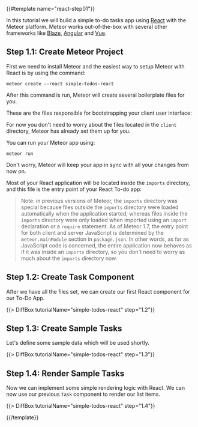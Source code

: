 {{#template name="react-step01"}}

In this tutorial we will build a simple to-do tasks app using [React](https://reactjs.org) with the Meteor platform. Meteor works out-of-the-box with several other frameworks like [Blaze](https://guide.meteor.com/blaze.html), [Angular](https://guide.meteor.com/angular.html) and [Vue](https://guide.meteor.com/vue.html). 

## Step 1.1: Create Meteor Project

First we need to install Meteor and the easiest way to setup Meteor with React is by using the command:

```
meteor create --react simple-todos-react
```

After this command is run, Meteor will create several boilerplate files for you.

These are the files responsible for bootstrapping your client user interface:

For now you don't need to worry about the files located in the `client` directory, Meteor has already set them up for you.

You can run your Meteor app using: 

```
meteor run
```

Don't worry, Meteor will keep your app in sync with all your changes from now on.

Most of your React application will be located inside the `imports` directory, and this file is the entry point of your React To-do app:


> Note: in previous versions of Meteor, the `imports` directory was special because files outside the `imports` directory were loaded automatically when the application started, whereas files inside the `imports` directory were only loaded when imported using an `import` declaration or a `require` statement. As of Meteor 1.7, the entry point for both client and server JavaScript is determined by the `meteor.mainModule` section in `package.json`. In other words, as far as JavaScript code is concerned, the entire application now behaves as if it was inside an `imports` directory, so you don't need to worry as much about the `imports` directory now.


## Step 1.2: Create Task Component

After we have all the files set, we can create our first React component for our To-Do App.

{{> DiffBox tutorialName="simple-todos-react" step="1.2"}}


## Step 1.3: Create Sample Tasks

Let's define some sample data which will be used shortly.

{{> DiffBox tutorialName="simple-todos-react" step="1.3"}}

## Step 1.4: Render Sample Tasks

Now we can implement some simple rendering logic with React. We can now use our previous `Task` component to render our list items.

{{> DiffBox tutorialName="simple-todos-react" step="1.4"}}

{{/template}}